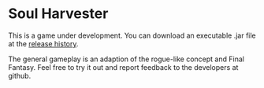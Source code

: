 # Soul Harvester

This is a game under development. You can download an executable .jar file at the [release history](https://github.com/dhaunac/fictional-spoon/releases).

The general gameplay is an adaption of the rogue-like concept and Final Fantasy. Feel free to try it out and report feedback to the developers at github.
